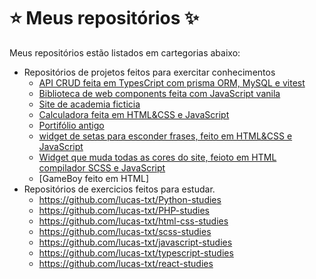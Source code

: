 # ⭐ Meus repositórios ✨

Meus repositórios estão listados em cartegorias abaixo:

- Repositórios de projetos feitos para exercitar conhecimentos
  - [API CRUD feita em TypesCript com prisma ORM, MySQL e vitest ](https://github.com/lucas-txt/first-node-crud)
  - [Biblioteca de web components feita com JavaScript vanila](https://github.com/lucas-txt/web-components-lib)
  - [Site de academia ficticia](https://github.com/lucas-txt/fake-academy)
  - [Calculadora feita em HTML&CSS e JavaScript](https://github.com/lucas-txt/calcuculadora-front-end)
  - [Portifólio antigo](https://github.com/lucas-txt/old-portifolio)
  - [widget de setas para esconder frases, feito em HTML&CSS e JavaScript](https://github.com/lucas-txt/web-arrow-widget)
  - [Widget que muda todas as cores do site, feioto em HTML compilador SCSS e JavaScript](https://github.com/lucas-txt/web-color-menu)
  - [GameBoy feito em HTML]
- Repositórios de exercicios feitos para estudar.
  - https://github.com/lucas-txt/Python-studies
  - https://github.com/lucas-txt/PHP-studies
  - https://github.com/lucas-txt/html-css-studies
  - https://github.com/lucas-txt/scss-studies
  - https://github.com/lucas-txt/javascript-studies
  - https://github.com/lucas-txt/typescript-studies
  - https://github.com/lucas-txt/react-studies
